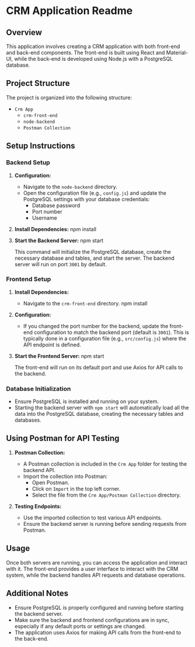 # CRM Application Readme

## Overview

This application involves creating a CRM application with both front-end and back-end components. The front-end is built using React and Material-UI, while the back-end is developed using Node.js with a PostgreSQL database.

## Project Structure

The project is organized into the following structure:

- `Crm App`
  - `crm-front-end`
  - `node-backend`
  - `Postman Collection`

## Setup Instructions

### Backend Setup

1. **Configuration:**
   - Navigate to the `node-backend` directory.
   - Open the configuration file (e.g., `config.js`) and update the PostgreSQL settings with your database credentials:
     - Database password
     - Port number
     - Username

2. **Install Dependencies:**
   npm install

3. **Start the Backend Server:**
   npm start

   This command will initialize the PostgreSQL database, create the necessary database and tables, and start the server. The backend server will run on port `3001` by default.

### Frontend Setup

1. **Install Dependencies:**
   - Navigate to the `crm-front-end` directory.
   npm install

2. **Configuration:**
   - If you changed the port number for the backend, update the front-end configuration to match the backend port (default is `3001`). This is typically done in a configuration file (e.g., `src/config.js`) where the API endpoint is defined.

3. **Start the Frontend Server:**
   npm start
   
   The front-end will run on its default port and use Axios for API calls to the backend.

### Database Initialization

- Ensure PostgreSQL is installed and running on your system.
- Starting the backend server with `npm start` will automatically load all the data into the PostgreSQL database, creating the necessary tables and databases.

## Using Postman for API Testing

1. **Postman Collection:**
   - A Postman collection is included in the `Crm App` folder for testing the backend API.
   - Import the collection into Postman:
     - Open Postman.
     - Click on `Import` in the top left corner.
     - Select the file from the `Crm App/Postman Collection` directory.

2. **Testing Endpoints:**
   - Use the imported collection to test various API endpoints.
   - Ensure the backend server is running before sending requests from Postman.

## Usage

Once both servers are running, you can access the application and interact with it. The front-end provides a user interface to interact with the CRM system, while the backend handles API requests and database operations.

## Additional Notes

- Ensure PostgreSQL is properly configured and running before starting the backend server.
- Make sure the backend and frontend configurations are in sync, especially if any default ports or settings are changed.
- The application uses Axios for making API calls from the front-end to the back-end.
